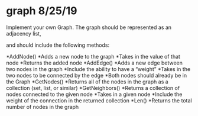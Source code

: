 # graph 8/25/19

Implement your own Graph. The graph should be represented as an adjacency list, 

and should include the following methods:


*AddNode()
*Adds a new node to the graph
*Takes in the value of that node
*Returns the added node
*AddEdge()
*Adds a new edge between two nodes in the graph
*Include the ability to have a “weight”
*Takes in the two nodes to be connected by the edge
*Both nodes should already be in the Graph
*GetNodes()
*Returns all of the nodes in the graph as a collection (set, list, or similar)
*GetNeighbors()
*Returns a collection of nodes connected to the given node
*Takes in a given node
*Include the weight of the connection in the returned collection
*Len()
*Returns the total number of nodes in the graph

